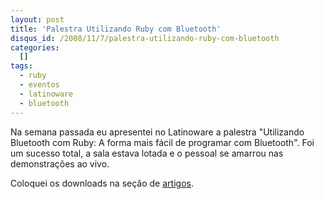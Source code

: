```yaml
--- 
layout: post
title: 'Palestra Utilizando Ruby com Bluetooth'
disqus_id: /2008/11/7/palestra-utilizando-ruby-com-bluetooth
categories: 
  []
tags:
  - ruby
  - eventos
  - latinoware
  - bluetooth
---
```



Na semana passada eu apresentei no Latinoware a palestra "Utilizando Bluetooth com Ruby: A forma mais fácil de programar com Bluetooth". Foi um sucesso total, a sala estava lotada e o pessoal se amarrou nas demonstrações ao vivo.

Coloquei os downloads na seção de [artigos](/artigos).

